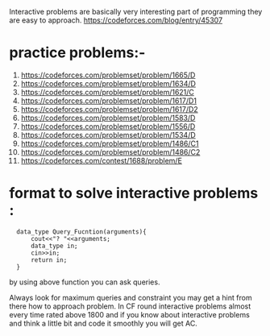 Interactive problems are basically very interesting part of programming they are easy to approach. 
  https://codeforces.com/blog/entry/45307
  
# practice problems:-   
  1. https://codeforces.com/problemset/problem/1665/D  
  2. https://codeforces.com/problemset/problem/1634/D  
  3. https://codeforces.com/problemset/problem/1621/C  
  4. https://codeforces.com/problemset/problem/1617/D1  
  5. https://codeforces.com/problemset/problem/1617/D2  
  6. https://codeforces.com/problemset/problem/1583/D  
  7. https://codeforces.com/problemset/problem/1556/D  
  8. https://codeforces.com/problemset/problem/1534/D  
  9. https://codeforces.com/problemset/problem/1486/C1  
  10. https://codeforces.com/problemset/problem/1486/C2  
  11. https://codeforces.com/contest/1688/problem/E
    
    
    
    
# format to solve interactive problems :
    
      data_type Query_Fucntion(arguments){
          cout<<"? "<<arguments;
          data_type in;
          cin>>in;
          return in;
      }
      
      
 
by using above function you can ask queries. 
    
Always look for maximum queries and constraint you may get a hint from there how to approach problem.
In CF round interactive problems almost every time rated above 1800 and if you know about interactive problems and think a little bit and code it smoothly you will get AC.
    
    
    
    
    
